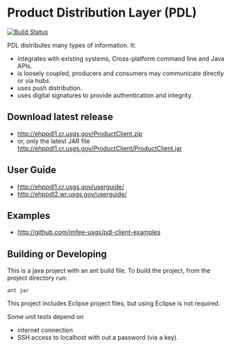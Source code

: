 Product Distribution Layer (PDL)
================================
[![Build Status](https://travis-ci.org/usgs/pdl.svg?branch=master)](https://travis-ci.org/usgs/pdl)


PDL distributes many types of information. It:
- integrates with existing systems, Cross-platform command line and Java APIs.
- is loosely coupled, producers and consumers may communicate directly or via hubs.
- uses push distribution.
- uses digital signatures to provide authentication and integrity.


## Download latest release
  - http://ehppdl1.cr.usgs.gov/ProductClient.zip
  - or, only the latest JAR file http://ehppdl1.cr.usgs.gov/ProductClient/ProductClient.jar

## User Guide
  - http://ehppdl1.cr.usgs.gov/userguide/
  - http://ehppdl2.wr.usgs.gov/userguide/

## Examples
  - http://github.com/jmfee-usgs/pdl-client-examples

## Building or Developing

This is a java project with an ant build file.  To build the project, from the project directory run:
```
ant jar
```

This project includes Eclipse project files, but using Eclipse is not required.

Some unit tests depend on
- internet connection
- SSH access to localhost with out a password (via a key).
